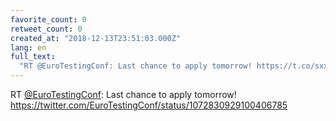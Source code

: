 ```yaml
---
favorite_count: 0
retweet_count: 0
created_at: "2018-12-13T23:51:03.000Z"
lang: en
full_text:
  "RT @EuroTestingConf: Last chance to apply tomorrow! https://t.co/sxxDAUQDBW"
---
```


RT [@EuroTestingConf](https://twitter.com/EuroTestingConf): Last chance to apply
tomorrow! <https://twitter.com/EuroTestingConf/status/1072830929100406785>
